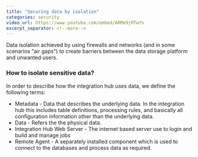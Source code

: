 ```yaml
---
title: "Securing data by isolation"
categories: security
video_url: https://www.youtube.com/embed/ARMe9jMTwYs
excerpt_separator: <!--more-->
---
```


Data isolation achieved by using firewalls and networks (and in some scenarios "air gaps") to create barriers between the data storage platform and unwanted users.  

<!--more-->

### How to isolate sensitive data?

In order to describe how the integration hub uses data, we define the following terms:
* Metadata - Data that describes the underlying data.  In the integration hub this includes table definitions, processing rules, and basically all configuration information other than the underlying data.
* Data - Refers the the physical data.
* Integration Hub Web Server - The internet based server use to login and build and manage jobs
* Remote Agent - A separately installed component which is used to connect to the databases and process data as required.



